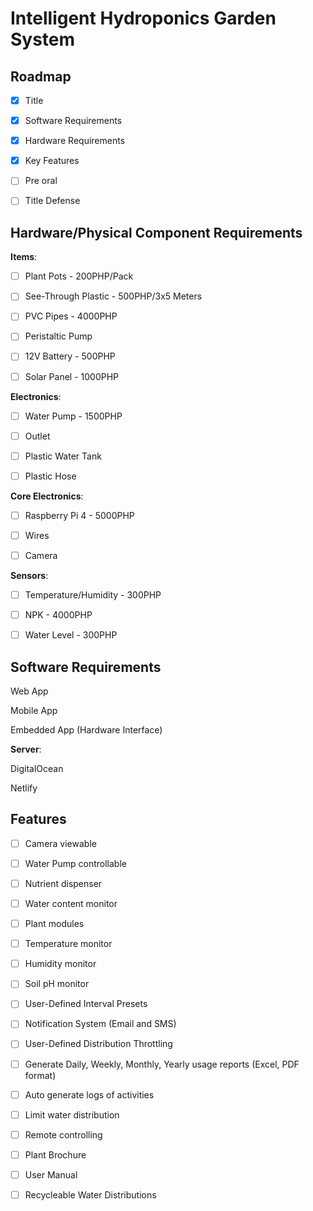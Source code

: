 # Intelligent Hydroponics Garden System

## Roadmap

- [x] Title

- [x] Software Requirements

- [x] Hardware Requirements

- [x] Key Features

- [ ] Pre oral

- [ ] Title Defense

## Hardware/Physical Component Requirements

__Items__:

- [ ] Plant Pots - 200PHP/Pack

- [ ] See-Through Plastic - 500PHP/3x5 Meters

- [ ] PVC Pipes - 4000PHP

- [ ] Peristaltic Pump

- [ ] 12V Battery - 500PHP

- [ ] Solar Panel - 1000PHP

__Electronics__:

- [ ] Water Pump - 1500PHP

- [ ] Outlet

- [ ] Plastic Water Tank

- [ ] Plastic Hose

__Core Electronics__:

- [ ] Raspberry Pi 4 - 5000PHP

- [ ] Wires

- [ ] Camera

__Sensors__:

- [ ] Temperature/Humidity - 300PHP

- [ ] NPK - 4000PHP

- [ ] Water Level - 300PHP

## Software Requirements

Web App

Mobile App

Embedded App (Hardware Interface)

__Server__:

DigitalOcean

Netlify

## Features

- [ ] Camera viewable

- [ ] Water Pump controllable

- [ ] Nutrient dispenser

- [ ] Water content monitor

- [ ] Plant modules

- [ ] Temperature monitor

- [ ] Humidity monitor

- [ ] Soil pH monitor

- [ ] User-Defined Interval Presets

- [ ] Notification System (Email and SMS)

- [ ] User-Defined Distribution Throttling

- [ ] Generate Daily, Weekly, Monthly, Yearly usage reports (Excel, PDF format)

- [ ] Auto generate logs of activities

- [ ] Limit water distribution

- [ ] Remote controlling

- [ ] Plant Brochure

- [ ] User Manual

- [ ] Recycleable Water Distributions
